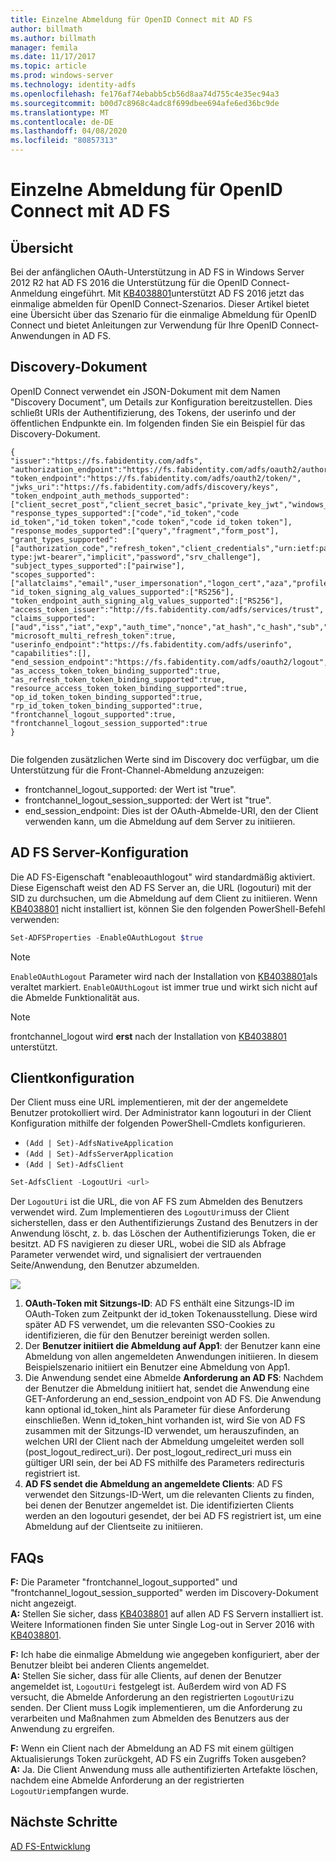 ```yaml
---
title: Einzelne Abmeldung für OpenID Connect mit AD FS
author: billmath
ms.author: billmath
manager: femila
ms.date: 11/17/2017
ms.topic: article
ms.prod: windows-server
ms.technology: identity-adfs
ms.openlocfilehash: fe176af74ebabb5cb56d8aa74d755c4e35ec94a3
ms.sourcegitcommit: b00d7c8968c4adc8f699dbee694afe6ed36bc9de
ms.translationtype: MT
ms.contentlocale: de-DE
ms.lasthandoff: 04/08/2020
ms.locfileid: "80857313"
---
```

#  <a name="single-log-out-for-openid-connect-with-ad-fs"></a>Einzelne Abmeldung für OpenID Connect mit AD FS

## <a name="overview"></a>Übersicht
Bei der anfänglichen OAuth-Unterstützung in AD FS in Windows Server 2012 R2 hat AD FS 2016 die Unterstützung für die OpenID Connect-Anmeldung eingeführt. Mit [KB4038801](https://support.microsoft.com/en-gb/help/4038801/windows-10-update-kb4038801)unterstützt AD FS 2016 jetzt das einmalige abmelden für OpenID Connect-Szenarios. Dieser Artikel bietet eine Übersicht über das Szenario für die einmalige Abmeldung für OpenID Connect und bietet Anleitungen zur Verwendung für Ihre OpenID Connect-Anwendungen in AD FS.


## <a name="discovery-doc"></a>Discovery-Dokument
OpenID Connect verwendet ein JSON-Dokument mit dem Namen "Discovery Document", um Details zur Konfiguration bereitzustellen.  Dies schließt URIs der Authentifizierung, des Tokens, der userinfo und der öffentlichen Endpunkte ein.  Im folgenden finden Sie ein Beispiel für das Discovery-Dokument.

```
{
"issuer":"https://fs.fabidentity.com/adfs",
"authorization_endpoint":"https://fs.fabidentity.com/adfs/oauth2/authorize/",
"token_endpoint":"https://fs.fabidentity.com/adfs/oauth2/token/",
"jwks_uri":"https://fs.fabidentity.com/adfs/discovery/keys",
"token_endpoint_auth_methods_supported":["client_secret_post","client_secret_basic","private_key_jwt","windows_client_authentication"],
"response_types_supported":["code","id_token","code id_token","id_token token","code token","code id_token token"],
"response_modes_supported":["query","fragment","form_post"],
"grant_types_supported":["authorization_code","refresh_token","client_credentials","urn:ietf:params:oauth:grant-type:jwt-bearer","implicit","password","srv_challenge"],
"subject_types_supported":["pairwise"],
"scopes_supported":["allatclaims","email","user_impersonation","logon_cert","aza","profile","vpn_cert","winhello_cert","openid"],
"id_token_signing_alg_values_supported":["RS256"],
"token_endpoint_auth_signing_alg_values_supported":["RS256"],
"access_token_issuer":"http://fs.fabidentity.com/adfs/services/trust",
"claims_supported":["aud","iss","iat","exp","auth_time","nonce","at_hash","c_hash","sub","upn","unique_name","pwd_url","pwd_exp","sid"],
"microsoft_multi_refresh_token":true,
"userinfo_endpoint":"https://fs.fabidentity.com/adfs/userinfo",
"capabilities":[],
"end_session_endpoint":"https://fs.fabidentity.com/adfs/oauth2/logout",
"as_access_token_token_binding_supported":true,
"as_refresh_token_token_binding_supported":true,
"resource_access_token_token_binding_supported":true,
"op_id_token_token_binding_supported":true,
"rp_id_token_token_binding_supported":true,
"frontchannel_logout_supported":true,
"frontchannel_logout_session_supported":true
} 
 
```



Die folgenden zusätzlichen Werte sind im Discovery doc verfügbar, um die Unterstützung für die Front-Channel-Abmeldung anzuzeigen:

- frontchannel_logout_supported: der Wert ist "true".
- frontchannel_logout_session_supported: der Wert ist "true".
- end_session_endpoint: Dies ist der OAuth-Abmelde-URI, den der Client verwenden kann, um die Abmeldung auf dem Server zu initiieren.


## <a name="ad-fs-server-configuration"></a>AD FS Server-Konfiguration
Die AD FS-Eigenschaft "enableoauthlogout" wird standardmäßig aktiviert.  Diese Eigenschaft weist den AD FS Server an, die URL (logouturi) mit der SID zu durchsuchen, um die Abmeldung auf dem Client zu initiieren. Wenn [KB4038801](https://support.microsoft.com/en-gb/help/4038801/windows-10-update-kb4038801) nicht installiert ist, können Sie den folgenden PowerShell-Befehl verwenden:

```PowerShell
Set-ADFSProperties -EnableOAuthLogout $true
```

>[!NOTE]
> `EnableOAuthLogout` Parameter wird nach der Installation von [KB4038801](https://support.microsoft.com/en-gb/help/4038801/windows-10-update-kb4038801)als veraltet markiert. `EnableOAUthLogout` ist immer true und wirkt sich nicht auf die Abmelde Funktionalität aus.

>[!NOTE]
>frontchannel_logout wird **erst** nach der Installation von [KB4038801](https://support.microsoft.com/en-gb/help/4038801/windows-10-update-kb4038801) unterstützt.

## <a name="client-configuration"></a>Clientkonfiguration
Der Client muss eine URL implementieren, mit der der angemeldete Benutzer protokolliert wird. Der Administrator kann logouturi in der Client Konfiguration mithilfe der folgenden PowerShell-Cmdlets konfigurieren. 


- `(Add | Set)-AdfsNativeApplication`
- `(Add | Set)-AdfsServerApplication`
- `(Add | Set)-AdfsClient`

```PowerShell
Set-AdfsClient -LogoutUri <url>
```

Der `LogoutUri` ist die URL, die von AF FS zum Abmelden des Benutzers verwendet wird. Zum Implementieren des `LogoutUri`muss der Client sicherstellen, dass er den Authentifizierungs Zustand des Benutzers in der Anwendung löscht, z. b. das Löschen der Authentifizierungs Token, die er besitzt. AD FS navigieren zu dieser URL, wobei die SID als Abfrage Parameter verwendet wird, und signalisiert der vertrauenden Seite/Anwendung, den Benutzer abzumelden. 

![](media/ad-fs-logout-openid-connect/adfs_single_logout2.png)


1.  **OAuth-Token mit Sitzungs-ID**: AD FS enthält eine Sitzungs-ID im OAuth-Token zum Zeitpunkt der id_token Tokenausstellung. Diese wird später AD FS verwendet, um die relevanten SSO-Cookies zu identifizieren, die für den Benutzer bereinigt werden sollen.
2.  Der **Benutzer initiiert die Abmeldung auf App1**: der Benutzer kann eine Abmeldung von allen angemeldeten Anwendungen initiieren. In diesem Beispielszenario initiiert ein Benutzer eine Abmeldung von App1.
3.  Die Anwendung sendet eine Abmelde **Anforderung an AD FS**: Nachdem der Benutzer die Abmeldung initiiert hat, sendet die Anwendung eine GET-Anforderung an end_session_endpoint von AD FS. Die Anwendung kann optional id_token_hint als Parameter für diese Anforderung einschließen. Wenn id_token_hint vorhanden ist, wird Sie von AD FS zusammen mit der Sitzungs-ID verwendet, um herauszufinden, an welchen URI der Client nach der Abmeldung umgeleitet werden soll (post_logout_redirect_uri).  Der post_logout_redirect_uri muss ein gültiger URI sein, der bei AD FS mithilfe des Parameters redirecturis registriert ist.
4.  **AD FS sendet die Abmeldung an angemeldete Clients**: AD FS verwendet den Sitzungs-ID-Wert, um die relevanten Clients zu finden, bei denen der Benutzer angemeldet ist. Die identifizierten Clients werden an den logouturi gesendet, der bei AD FS registriert ist, um eine Abmeldung auf der Clientseite zu initiieren.

## <a name="faqs"></a>FAQs
**F:** Die Parameter "frontchannel_logout_supported" und "frontchannel_logout_session_supported" werden im Discovery-Dokument nicht angezeigt.</br>
**A:** Stellen Sie sicher, dass [KB4038801](https://support.microsoft.com/en-gb/help/4038801/windows-10-update-kb4038801) auf allen AD FS Servern installiert ist. Weitere Informationen finden Sie unter Single Log-out in Server 2016 with [KB4038801](https://support.microsoft.com/en-gb/help/4038801/windows-10-update-kb4038801).

**F:** Ich habe die einmalige Abmeldung wie angegeben konfiguriert, aber der Benutzer bleibt bei anderen Clients angemeldet.</br>
**A:** Stellen Sie sicher, dass für alle Clients, auf denen der Benutzer angemeldet ist, `LogoutUri` festgelegt ist. Außerdem wird von AD FS versucht, die Abmelde Anforderung an den registrierten `LogoutUri`zu senden. Der Client muss Logik implementieren, um die Anforderung zu verarbeiten und Maßnahmen zum Abmelden des Benutzers aus der Anwendung zu ergreifen.</br>

**F:** Wenn ein Client nach der Abmeldung an AD FS mit einem gültigen Aktualisierungs Token zurückgeht, AD FS ein Zugriffs Token ausgeben?</br>
**A:** Ja. Die Client Anwendung muss alle authentifizierten Artefakte löschen, nachdem eine Abmelde Anforderung an der registrierten `LogoutUri`empfangen wurde.


## <a name="next-steps"></a>Nächste Schritte
[AD FS-Entwicklung](../../ad-fs/AD-FS-Development.md)  
